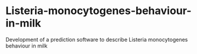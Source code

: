 # Listeria-monocytogenes-behaviour-in-milk
Development of a prediction software to describe Listeria monocytogenes behaviour in milk
